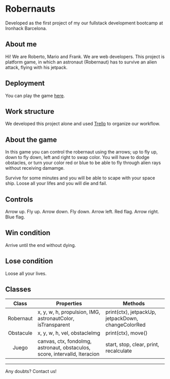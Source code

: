 # Robernauts

Developed as the first project of my our fullstack development bootcamp at Ironhack Barcelona.

## About me

Hi! We are Roberto, Mario and Frank. We are web developers. This project is platform game, in which an astronaut (Robernaut) has to survive an alien attack, flying with his jetpack.

## Deployment

You can play the game [here](#).

## Work structure

We developed this project alone and used [Trello](https://trello.com/b/jXrH2KZw/robernauts) to organize our workflow.

## About the game

In this game you can control the robernaut using the arrows; up to fly up, down to fly down, left and right to swap color.
You will have to dodge obstacles, or turn your color red or blue to be able to fly through alien rays without receiving damamge.

Survive for some minutes and you will be able to scape with your space ship. Loose all your lifes and you will die and fail.

## Controls

Arrow up. Fly up.
Arrow down. Fly down.
Arrow left. Red flag.
Arrow right. Blue flag.

## Win condition

Arrive until the end without dying.

## Lose condition

Loose all your lives.

## Classes

|   Class   | Properties                                                                 | Methods                                           |
| :-------: | ---------------------------------------------------------------------------|---------------------------------------------------|
| Robernaut | x, y, w, h, propulsion, IMG, astronautColor, isTransparent                 | print(ctx), jetpackUp, jetpackDown, changeColorRed|
| Obstacule | x, y, w, h, vel, obstacleImg                                               | print(ctx), move()                                |
| Juego     | canvas, ctx, fondoImg, astronaut, obstaculos, score, intervalId, Iteracion |start, stop, clear, print, recalculate             |
---

Any doubts? Contact us!
<a href="https://www.linkedin.com/in/frank-gimeno-ruiz-02082b141/">   